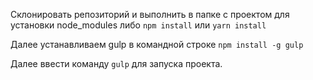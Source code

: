 ﻿Склонировать репозиторий и выполнить в папке с проектом для установки node_modules либо `npm install` или `yarn install`

Далее устанавливаем gulp в командной строке `npm install -g gulp`

Далее ввести команду `gulp` для запуска проекта.


